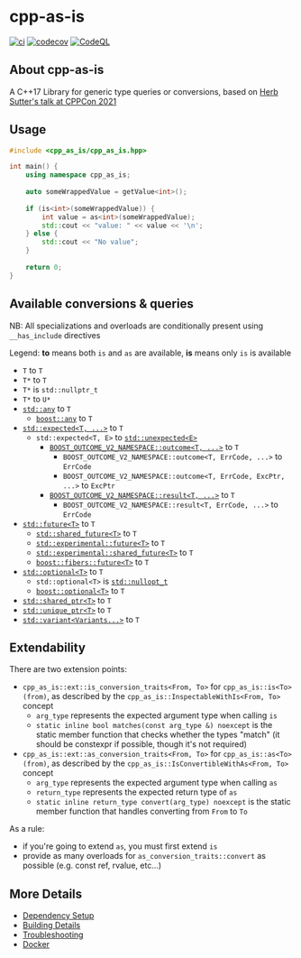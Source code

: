 # cpp-as-is

[![ci](https://github.com/Voltra/cpp-as-is/actions/workflows/ci.yml/badge.svg)](https://github.com/Voltra/cpp-as-is/actions/workflows/ci.yml)
[![codecov](https://codecov.io/gh/Voltra/cpp-as-is/branch/main/graph/badge.svg)](https://codecov.io/gh/Voltra/cpp-as-is)
[![CodeQL](https://github.com/Voltra/cpp-as-is/actions/workflows/codeql-analysis.yml/badge.svg)](https://github.com/Voltra/cpp-as-is/actions/workflows/codeql-analysis.yml)

## About cpp-as-is
A C++17 Library for generic type queries or conversions, based on [Herb Sutter's talk at CPPCon 2021](https://www.youtube.com/watch?v=raB_289NxBk)

## Usage

```cpp
#include <cpp_as_is/cpp_as_is.hpp>

int main() {
	using namespace cpp_as_is;
	
	auto someWrappedValue = getValue<int>();
	
	if (is<int>(someWrappedValue)) {
		int value = as<int>(someWrappedValue);
		std::cout << "value: " << value << '\n';
	} else {
		std::cout << "No value";
	}
	
	return 0;
}
```

## Available conversions & queries

NB: All specializations and overloads are conditionally present using `__has_include` directives

Legend: **to** means both `is` and `as` are available, **is** means only `is` is available

* `T` to `T`
* `T*` to `T`
* `T*` is `std::nullptr_t`
* `T*` to `U*`
* [`std::any`](https://en.cppreference.com/w/cpp/utility/any) to `T`
  * [`boost::any`](https://www.boost.org/doc/libs/1_61_0/doc/html/boost/any.html) to `T`
* [`std::expected<T, ...>`](https://en.cppreference.com/w/cpp/utility/expected) to `T`
  * `std::expected<T, E>` to [`std::unexpected<E>`](https://en.cppreference.com/w/cpp/utility/expected/unexpected)
    * [`BOOST_OUTCOME_V2_NAMESPACE::outcome<T, ...>`](https://www.boost.org/doc/libs/1_83_0/libs/outcome/doc/html/tutorial/essential/outcome.html) to `T`
      * `BOOST_OUTCOME_V2_NAMESPACE::outcome<T, ErrCode, ...>` to `ErrCode`
      * `BOOST_OUTCOME_V2_NAMESPACE::outcome<T, ErrCode, ExcPtr, ...>` to `ExcPtr`
    * [`BOOST_OUTCOME_V2_NAMESPACE::result<T, ...>`](https://www.boost.org/doc/libs/1_83_0/libs/outcome/doc/html/tutorial/essential/result.html) to `T`
      * `BOOST_OUTCOME_V2_NAMESPACE::result<T, ErrCode, ...>` to `ErrCode`
* [`std::future<T>`](https://en.cppreference.com/w/cpp/thread/future) to `T`
  * [`std::shared_future<T>`](https://en.cppreference.com/w/cpp/thread/shared_future) to `T`
  * [`std::experimental::future<T>`](https://en.cppreference.com/w/cpp/experimental/future) to `T`
  * [`std::experimental::shared_future<T>`](https://en.cppreference.com/w/cpp/experimental/shared_future) to `T`
  * [`boost::fibers::future<T>`](https://www.boost.org/doc/libs/1_83_0/libs/fiber/doc/html/fiber/synchronization/futures/future.html) to `T`
* [`std::optional<T>`](https://en.cppreference.com/w/cpp/utility/optional) to `T`
  * `std::optional<T>` is [`std::nullopt_t`](https://en.cppreference.com/w/cpp/utility/optional/nullopt)
  * [`boost::optional<T>`](https://www.boost.org/doc/libs/1_83_0/libs/optional/doc/html/index.html#optional.introduction) to `T`
* [`std::shared_ptr<T>`](https://en.cppreference.com/w/cpp/memory/shared_ptr) to `T`
* [`std::unique_ptr<T>`](https://en.cppreference.com/w/cpp/memory/unique_ptr) to `T`
* [`std::variant<Variants...>`](https://en.cppreference.com/w/cpp/utility/variant) to `T`

## Extendability

There are two extension points:
* `cpp_as_is::ext::is_conversion_traits<From, To>` for `cpp_as_is::is<To>(from)`, as described by the `cpp_as_is::InspectableWithIs<From, To>` concept
  * `arg_type` represents the expected argument type when calling `is`
  * `static inline bool matches(const arg_type &) noexcept` is the static member function that checks whether the types "match" (it should be constexpr if possible, though it's not required)
* `cpp_as_is::ext::as_conversion_traits<From, To>` for `cpp_as_is::as<To>(from)`, as described by the `cpp_as_is::IsConvertibleWithAs<From, To>` concept
  * `arg_type` represents the expected argument type when calling `as`
  * `return_type` represents the expected return type of `as`
  * `static inline return_type convert(arg_type) noexcept` is the static member function that handles converting from `From` to `To`

As a rule:
* if you're going to extend `as`, you must first extend `is`
* provide as many overloads for `as_conversion_traits::convert` as possible (e.g. const ref, rvalue, etc...)


## More Details

 * [Dependency Setup](README_dependencies.md)
 * [Building Details](README_building.md)
 * [Troubleshooting](README_troubleshooting.md)
 * [Docker](README_docker.md)
